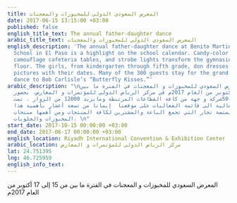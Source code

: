 ```yaml
---
title: المعرض السعودي الدولي للمخبوزات والمعجنات
date: 2017-06-15 13:15:00 +03:00
published: false
english_title_text: The annual father-daughter dance
arabic_title_text: المعرض السعودي الدولي للمخبوزات والمعجنات
english_description: 'The annual father-daughter dance at Benito Martinez Elementary
  School in El Paso is a highlight on the school calendar. Candy-color tablecloths
  camouflage cafeteria tables, and strobe lights transform the gymnasium into a dance
  floor. The girls, from kindergarten through fifth grade, don dresses and pose for
  pictures with their dates. Many of the 300 guests stay for the grand finale: a slow
  dance to Bob Carlisle’s “Butterfly Kisses.”'
arabic_description: "\nيقام  المعرض السعودي للمخبوزات و المعجنات في الفترة ما بين
  من 15 إلى 17 أكتوبر من العام 2017م في مركز الرياض الدولي للمؤتمرات و المعارض، بحضور
  ما يزيد عن 50شركة و جهة من كافة القطاعات المرتبطة ومايزيد 12000 من الزوار . تمت
  إضافة هذه الفعالية الى قائمة الفعاليات على موقعنا  إيمانا من تسعة أعشار بأهمية هذا
  القطاع خاصة لمنصة تجار التي تجمع الباعة والمشترين لكافة المنتجات ومن أهمها منتحات
  المخبوزات والحلويات. \n"
start_date: 2017-10-15 00:00:00 +03:00
end_date: 2017-06-17 00:00:00 +03:00
english_location: Riyadh International Convention & Exhibition Center
arabic_location: مركز الرياض الدولي للمؤتمرات و المعارض
lat: 24.751395
lng: 46.725959
english_info_text: 
---
```


المعرض السعودي للمخبوزات و المعجنات في الفترة ما بين من 15 إلى 17 أكتوبر من العام 2017م 